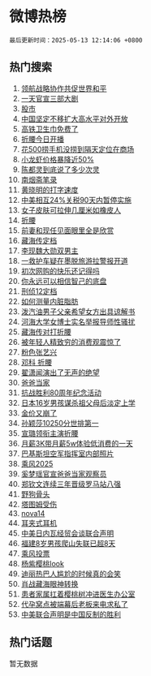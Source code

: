 # 微博热榜

`最后更新时间：2025-05-13 12:14:06 +0800`

## 热门搜索

1. [领航战略协作共促世界和平](https://m.weibo.cn/search?containerid=100103type%3D1%26t%3D10%26q%3D%23%E9%A2%86%E8%88%AA%E6%88%98%E7%95%A5%E5%8D%8F%E4%BD%9C%E5%85%B1%E4%BF%83%E4%B8%96%E7%95%8C%E5%92%8C%E5%B9%B3%23&stream_entry_id=51&isnewpage=1&extparam=seat%3D1%26q%3D%2523%25E9%25A2%2586%25E8%2588%25AA%25E6%2588%2598%25E7%2595%25A5%25E5%258D%258F%25E4%25BD%259C%25E5%2585%25B1%25E4%25BF%2583%25E4%25B8%2596%25E7%2595%258C%25E5%2592%258C%25E5%25B9%25B3%2523%26cate%3D10103%26c_type%3D51%26dgr%3D0%26filter_type%3Drealtimehot%26stream_entry_id%3D51%26pos%3D0%26display_time%3D1747109645%26pre_seqid%3D17471096450250328289933)
1. [一天官宣三部大剧](https://m.weibo.cn/search?containerid=100103type%3D1%26t%3D10%26q%3D%23%E4%B8%80%E5%A4%A9%E5%AE%98%E5%AE%A3%E4%B8%89%E9%83%A8%E5%A4%A7%E5%89%A7%23&stream_entry_id=31&isnewpage=1&extparam=seat%3D1%26realpos%3D1%26flag%3D1%26dgr%3D0%26filter_type%3Drealtimehot%26c_type%3D31%26q%3D%2523%25E4%25B8%2580%25E5%25A4%25A9%25E5%25AE%2598%25E5%25AE%25A3%25E4%25B8%2589%25E9%2583%25A8%25E5%25A4%25A7%25E5%2589%25A7%2523%26cate%3D5001%26lcate%3D5001%26band_rank%3D1%26stream_entry_id%3D31%26pos%3D0%26display_time%3D1747109645%26pre_seqid%3D17471096450250328289933)
1. [股市](https://m.weibo.cn/search?containerid=100103type%3D1%26t%3D10%26q%3D%E8%82%A1%E5%B8%82&stream_entry_id=31&isnewpage=1&extparam=seat%3D1%26realpos%3D2%26flag%3D1%26dgr%3D0%26filter_type%3Drealtimehot%26c_type%3D31%26q%3D%25E8%2582%25A1%25E5%25B8%2582%26cate%3D5001%26lcate%3D5001%26band_rank%3D2%26stream_entry_id%3D31%26pos%3D1%26display_time%3D1747109645%26pre_seqid%3D17471096450250328289933)
1. [中国坚定不移扩大高水平对外开放](https://m.weibo.cn/search?containerid=100103type%3D1%26t%3D10%26q%3D%23%E4%B8%AD%E5%9B%BD%E5%9D%9A%E5%AE%9A%E4%B8%8D%E7%A7%BB%E6%89%A9%E5%A4%A7%E9%AB%98%E6%B0%B4%E5%B9%B3%E5%AF%B9%E5%A4%96%E5%BC%80%E6%94%BE%23&stream_entry_id=31&isnewpage=1&extparam=seat%3D1%26realpos%3D3%26flag%3D0%26dgr%3D0%26filter_type%3Drealtimehot%26c_type%3D31%26q%3D%2523%25E4%25B8%25AD%25E5%259B%25BD%25E5%259D%259A%25E5%25AE%259A%25E4%25B8%258D%25E7%25A7%25BB%25E6%2589%25A9%25E5%25A4%25A7%25E9%25AB%2598%25E6%25B0%25B4%25E5%25B9%25B3%25E5%25AF%25B9%25E5%25A4%2596%25E5%25BC%2580%25E6%2594%25BE%2523%26cate%3D5001%26lcate%3D5001%26band_rank%3D3%26stream_entry_id%3D31%26pos%3D2%26display_time%3D1747109645%26pre_seqid%3D17471096450250328289933)
1. [高铁卫生巾免费了](https://m.weibo.cn/search?containerid=100103type%3D1%26t%3D10%26q%3D%23%E9%AB%98%E9%93%81%E5%8D%AB%E7%94%9F%E5%B7%BE%E5%85%8D%E8%B4%B9%E4%BA%86%23&stream_entry_id=31&isnewpage=1&extparam=seat%3D1%26is_ad_pos%3D1%26dgr%3D0%26filter_type%3Drealtimehot%26pos%3D3%26q%3D%2523%25E9%25AB%2598%25E9%2593%2581%25E5%258D%25AB%25E7%2594%259F%25E5%25B7%25BE%25E5%2585%258D%25E8%25B4%25B9%25E4%25BA%2586%2523%26topic_ad%3D1%26cate%3D5001%26adid%3D285602%26stream_entry_id%3D31%26c_type%3D31%26lcate%3D5001%26band_rank%3D4%26display_time%3D1747109645%26pre_seqid%3D17471096450250328289933)
1. [折腰今日开播](https://m.weibo.cn/search?containerid=100103type%3D1%26t%3D10%26q%3D%23%E6%8A%98%E8%85%B0%E4%BB%8A%E6%97%A5%E5%BC%80%E6%92%AD%23&stream_entry_id=31&isnewpage=1&extparam=seat%3D1%26realpos%3D4%26flag%3D16%26dgr%3D0%26filter_type%3Drealtimehot%26c_type%3D31%26q%3D%2523%25E6%258A%2598%25E8%2585%25B0%25E4%25BB%258A%25E6%2597%25A5%25E5%25BC%2580%25E6%2592%25AD%2523%26cate%3D5001%26lcate%3D5001%26band_rank%3D4%26stream_entry_id%3D31%26pos%3D4%26display_time%3D1747109645%26pre_seqid%3D17471096450250328289933)
1. [花500捞手机没捞到隔天定位在商场](https://m.weibo.cn/search?containerid=100103type%3D1%26t%3D10%26q%3D%23%E8%8A%B1500%E6%8D%9E%E6%89%8B%E6%9C%BA%E6%B2%A1%E6%8D%9E%E5%88%B0%E9%9A%94%E5%A4%A9%E5%AE%9A%E4%BD%8D%E5%9C%A8%E5%95%86%E5%9C%BA%23&stream_entry_id=31&isnewpage=1&extparam=seat%3D1%26realpos%3D5%26flag%3D0%26dgr%3D0%26filter_type%3Drealtimehot%26c_type%3D31%26q%3D%2523%25E8%258A%25B1500%25E6%258D%259E%25E6%2589%258B%25E6%259C%25BA%25E6%25B2%25A1%25E6%258D%259E%25E5%2588%25B0%25E9%259A%2594%25E5%25A4%25A9%25E5%25AE%259A%25E4%25BD%258D%25E5%259C%25A8%25E5%2595%2586%25E5%259C%25BA%2523%26cate%3D5001%26lcate%3D5001%26band_rank%3D5%26stream_entry_id%3D31%26pos%3D5%26display_time%3D1747109645%26pre_seqid%3D17471096450250328289933)
1. [小龙虾价格暴降近50%](https://m.weibo.cn/search?containerid=100103type%3D1%26t%3D10%26q%3D%23%E5%B0%8F%E9%BE%99%E8%99%BE%E4%BB%B7%E6%A0%BC%E6%9A%B4%E9%99%8D%E8%BF%9150%25%23&stream_entry_id=31&isnewpage=1&extparam=seat%3D1%26realpos%3D6%26flag%3D1%26dgr%3D0%26filter_type%3Drealtimehot%26c_type%3D31%26q%3D%2523%25E5%25B0%258F%25E9%25BE%2599%25E8%2599%25BE%25E4%25BB%25B7%25E6%25A0%25BC%25E6%259A%25B4%25E9%2599%258D%25E8%25BF%259150%2525%2523%26cate%3D5001%26lcate%3D5001%26band_rank%3D6%26stream_entry_id%3D31%26pos%3D6%26display_time%3D1747109645%26pre_seqid%3D17471096450250328289933)
1. [陈都灵到底说了多少次灵](https://m.weibo.cn/search?containerid=100103type%3D1%26t%3D10%26q%3D%23%E9%99%88%E9%83%BD%E7%81%B5%E5%88%B0%E5%BA%95%E8%AF%B4%E4%BA%86%E5%A4%9A%E5%B0%91%E6%AC%A1%E7%81%B5%23&stream_entry_id=31&isnewpage=1&extparam=seat%3D1%26is_ad_pos%3D1%26dgr%3D0%26filter_type%3Drealtimehot%26pos%3D7%26q%3D%2523%25E9%2599%2588%25E9%2583%25BD%25E7%2581%25B5%25E5%2588%25B0%25E5%25BA%2595%25E8%25AF%25B4%25E4%25BA%2586%25E5%25A4%259A%25E5%25B0%2591%25E6%25AC%25A1%25E7%2581%25B5%2523%26topic_ad%3D1%26cate%3D5001%26adid%3D285646%26stream_entry_id%3D31%26c_type%3D31%26lcate%3D5001%26band_rank%3D7%26display_time%3D1747109645%26pre_seqid%3D17471096450250328289933)
1. [南烟斋笔录](https://m.weibo.cn/search?containerid=100103type%3D1%26t%3D10%26q%3D%E5%8D%97%E7%83%9F%E6%96%8B%E7%AC%94%E5%BD%95&stream_entry_id=31&isnewpage=1&extparam=seat%3D1%26realpos%3D7%26flag%3D1%26dgr%3D0%26filter_type%3Drealtimehot%26c_type%3D31%26q%3D%25E5%258D%2597%25E7%2583%259F%25E6%2596%258B%25E7%25AC%2594%25E5%25BD%2595%26cate%3D5001%26lcate%3D5001%26band_rank%3D7%26stream_entry_id%3D31%26pos%3D8%26display_time%3D1747109645%26pre_seqid%3D17471096450250328289933)
1. [黄晓明的打字速度](https://m.weibo.cn/search?containerid=100103type%3D1%26t%3D10%26q%3D%E9%BB%84%E6%99%93%E6%98%8E%E7%9A%84%E6%89%93%E5%AD%97%E9%80%9F%E5%BA%A6&stream_entry_id=31&isnewpage=1&extparam=seat%3D1%26realpos%3D8%26flag%3D2%26dgr%3D0%26filter_type%3Drealtimehot%26c_type%3D31%26q%3D%25E9%25BB%2584%25E6%2599%2593%25E6%2598%258E%25E7%259A%2584%25E6%2589%2593%25E5%25AD%2597%25E9%2580%259F%25E5%25BA%25A6%26cate%3D5001%26lcate%3D5001%26band_rank%3D8%26stream_entry_id%3D31%26pos%3D9%26display_time%3D1747109645%26pre_seqid%3D17471096450250328289933)
1. [中美相互24%关税90天内暂停实施](https://m.weibo.cn/search?containerid=100103type%3D1%26t%3D10%26q%3D%23%E4%B8%AD%E7%BE%8E%E7%9B%B8%E4%BA%9224%25%E5%85%B3%E7%A8%8E90%E5%A4%A9%E5%86%85%E6%9A%82%E5%81%9C%E5%AE%9E%E6%96%BD%23&stream_entry_id=31&isnewpage=1&extparam=seat%3D1%26realpos%3D9%26flag%3D16%26dgr%3D0%26filter_type%3Drealtimehot%26c_type%3D31%26q%3D%2523%25E4%25B8%25AD%25E7%25BE%258E%25E7%259B%25B8%25E4%25BA%259224%2525%25E5%2585%25B3%25E7%25A8%258E90%25E5%25A4%25A9%25E5%2586%2585%25E6%259A%2582%25E5%2581%259C%25E5%25AE%259E%25E6%2596%25BD%2523%26cate%3D5001%26lcate%3D5001%26band_rank%3D9%26stream_entry_id%3D31%26pos%3D10%26display_time%3D1747109645%26pre_seqid%3D17471096450250328289933)
1. [女子皮肤可拉伸几厘米如橡皮人](https://m.weibo.cn/search?containerid=100103type%3D1%26t%3D10%26q%3D%23%E5%A5%B3%E5%AD%90%E7%9A%AE%E8%82%A4%E5%8F%AF%E6%8B%89%E4%BC%B8%E5%87%A0%E5%8E%98%E7%B1%B3%E5%A6%82%E6%A9%A1%E7%9A%AE%E4%BA%BA%23&stream_entry_id=31&isnewpage=1&extparam=seat%3D1%26realpos%3D10%26flag%3D1%26dgr%3D0%26filter_type%3Drealtimehot%26c_type%3D31%26q%3D%2523%25E5%25A5%25B3%25E5%25AD%2590%25E7%259A%25AE%25E8%2582%25A4%25E5%258F%25AF%25E6%258B%2589%25E4%25BC%25B8%25E5%2587%25A0%25E5%258E%2598%25E7%25B1%25B3%25E5%25A6%2582%25E6%25A9%25A1%25E7%259A%25AE%25E4%25BA%25BA%2523%26cate%3D5001%26lcate%3D5001%26band_rank%3D10%26stream_entry_id%3D31%26pos%3D11%26display_time%3D1747109645%26pre_seqid%3D17471096450250328289933)
1. [折腰](https://m.weibo.cn/search?containerid=100103type%3D1%26t%3D10%26q%3D%E6%8A%98%E8%85%B0&stream_entry_id=31&isnewpage=1&extparam=seat%3D1%26realpos%3D11%26flag%3D0%26dgr%3D0%26filter_type%3Drealtimehot%26c_type%3D31%26q%3D%25E6%258A%2598%25E8%2585%25B0%26cate%3D5001%26lcate%3D5001%26band_rank%3D11%26stream_entry_id%3D31%26pos%3D12%26display_time%3D1747109645%26pre_seqid%3D17471096450250328289933)
1. [前妻和现任见面眼里全是欣赏](https://m.weibo.cn/search?containerid=100103type%3D1%26t%3D10%26q%3D%E5%89%8D%E5%A6%BB%E5%92%8C%E7%8E%B0%E4%BB%BB%E8%A7%81%E9%9D%A2%E7%9C%BC%E9%87%8C%E5%85%A8%E6%98%AF%E6%AC%A3%E8%B5%8F&stream_entry_id=31&isnewpage=1&extparam=seat%3D1%26realpos%3D12%26flag%3D1%26dgr%3D0%26filter_type%3Drealtimehot%26c_type%3D31%26q%3D%25E5%2589%258D%25E5%25A6%25BB%25E5%2592%258C%25E7%258E%25B0%25E4%25BB%25BB%25E8%25A7%2581%25E9%259D%25A2%25E7%259C%25BC%25E9%2587%258C%25E5%2585%25A8%25E6%2598%25AF%25E6%25AC%25A3%25E8%25B5%258F%26cate%3D5001%26lcate%3D5001%26band_rank%3D12%26stream_entry_id%3D31%26pos%3D13%26display_time%3D1747109645%26pre_seqid%3D17471096450250328289933)
1. [藏海传定档](https://m.weibo.cn/search?containerid=100103type%3D1%26t%3D10%26q%3D%E8%97%8F%E6%B5%B7%E4%BC%A0%E5%AE%9A%E6%A1%A3&stream_entry_id=31&isnewpage=1&extparam=seat%3D1%26realpos%3D13%26flag%3D2%26dgr%3D0%26filter_type%3Drealtimehot%26c_type%3D31%26q%3D%25E8%2597%258F%25E6%25B5%25B7%25E4%25BC%25A0%25E5%25AE%259A%25E6%25A1%25A3%26cate%3D5001%26lcate%3D5001%26band_rank%3D13%26stream_entry_id%3D31%26pos%3D14%26display_time%3D1747109645%26pre_seqid%3D17471096450250328289933)
1. [李现魏大勋双男主](https://m.weibo.cn/search?containerid=100103type%3D1%26t%3D10%26q%3D%23%E6%9D%8E%E7%8E%B0%E9%AD%8F%E5%A4%A7%E5%8B%8B%E5%8F%8C%E7%94%B7%E4%B8%BB%23&stream_entry_id=31&isnewpage=1&extparam=seat%3D1%26realpos%3D14%26flag%3D1%26dgr%3D0%26filter_type%3Drealtimehot%26c_type%3D31%26q%3D%2523%25E6%259D%258E%25E7%258E%25B0%25E9%25AD%258F%25E5%25A4%25A7%25E5%258B%258B%25E5%258F%258C%25E7%2594%25B7%25E4%25B8%25BB%2523%26cate%3D5001%26lcate%3D5001%26band_rank%3D14%26stream_entry_id%3D31%26pos%3D15%26display_time%3D1747109645%26pre_seqid%3D17471096450250328289933)
1. [一救护车疑在墨脱旅游拉警报开道](https://m.weibo.cn/search?containerid=100103type%3D1%26t%3D10%26q%3D%23%E4%B8%80%E6%95%91%E6%8A%A4%E8%BD%A6%E7%96%91%E5%9C%A8%E5%A2%A8%E8%84%B1%E6%97%85%E6%B8%B8%E6%8B%89%E8%AD%A6%E6%8A%A5%E5%BC%80%E9%81%93%23&stream_entry_id=31&isnewpage=1&extparam=seat%3D1%26realpos%3D15%26flag%3D1%26dgr%3D0%26filter_type%3Drealtimehot%26c_type%3D31%26q%3D%2523%25E4%25B8%2580%25E6%2595%2591%25E6%258A%25A4%25E8%25BD%25A6%25E7%2596%2591%25E5%259C%25A8%25E5%25A2%25A8%25E8%2584%25B1%25E6%2597%2585%25E6%25B8%25B8%25E6%258B%2589%25E8%25AD%25A6%25E6%258A%25A5%25E5%25BC%2580%25E9%2581%2593%2523%26cate%3D5001%26lcate%3D5001%26band_rank%3D15%26stream_entry_id%3D31%26pos%3D16%26display_time%3D1747109645%26pre_seqid%3D17471096450250328289933)
1. [初次网购的快乐还记得吗](https://m.weibo.cn/search?containerid=100103type%3D1%26t%3D10%26q%3D%23%E5%88%9D%E6%AC%A1%E7%BD%91%E8%B4%AD%E7%9A%84%E5%BF%AB%E4%B9%90%E8%BF%98%E8%AE%B0%E5%BE%97%E5%90%97%23&stream_entry_id=31&isnewpage=1&extparam=seat%3D1%26realpos%3D16%26flag%3D1%26dgr%3D0%26filter_type%3Drealtimehot%26c_type%3D31%26q%3D%2523%25E5%2588%259D%25E6%25AC%25A1%25E7%25BD%2591%25E8%25B4%25AD%25E7%259A%2584%25E5%25BF%25AB%25E4%25B9%2590%25E8%25BF%2598%25E8%25AE%25B0%25E5%25BE%2597%25E5%2590%2597%2523%26cate%3D5001%26lcate%3D5001%26band_rank%3D16%26stream_entry_id%3D31%26pos%3D17%26display_time%3D1747109645%26pre_seqid%3D17471096450250328289933)
1. [你永远可以相信智己的底盘](https://m.weibo.cn/search?containerid=100103type%3D1%26t%3D10%26q%3D%23%E4%BD%A0%E6%B0%B8%E8%BF%9C%E5%8F%AF%E4%BB%A5%E7%9B%B8%E4%BF%A1%E6%99%BA%E5%B7%B1%E7%9A%84%E5%BA%95%E7%9B%98%23&stream_entry_id=31&isnewpage=1&extparam=seat%3D1%26realpos%3D17%26flag%3D1%26dgr%3D0%26filter_type%3Drealtimehot%26c_type%3D31%26q%3D%2523%25E4%25BD%25A0%25E6%25B0%25B8%25E8%25BF%259C%25E5%258F%25AF%25E4%25BB%25A5%25E7%259B%25B8%25E4%25BF%25A1%25E6%2599%25BA%25E5%25B7%25B1%25E7%259A%2584%25E5%25BA%2595%25E7%259B%2598%2523%26cate%3D5001%26lcate%3D5001%26band_rank%3D17%26stream_entry_id%3D31%26pos%3D18%26display_time%3D1747109645%26pre_seqid%3D17471096450250328289933)
1. [刑侦12定档](https://m.weibo.cn/search?containerid=100103type%3D1%26t%3D10%26q%3D%23%E5%88%91%E4%BE%A612%E5%AE%9A%E6%A1%A3%23&stream_entry_id=31&isnewpage=1&extparam=seat%3D1%26realpos%3D18%26flag%3D1%26dgr%3D0%26filter_type%3Drealtimehot%26c_type%3D31%26q%3D%2523%25E5%2588%2591%25E4%25BE%25A612%25E5%25AE%259A%25E6%25A1%25A3%2523%26cate%3D5001%26lcate%3D5001%26band_rank%3D18%26stream_entry_id%3D31%26pos%3D19%26display_time%3D1747109645%26pre_seqid%3D17471096450250328289933)
1. [如何测量内脏脂肪](https://m.weibo.cn/search?containerid=100103type%3D1%26t%3D10%26q%3D%E5%A6%82%E4%BD%95%E6%B5%8B%E9%87%8F%E5%86%85%E8%84%8F%E8%84%82%E8%82%AA&stream_entry_id=31&isnewpage=1&extparam=seat%3D1%26is_ai_ask%3D1%26flag%3D1%26dgr%3D0%26filter_type%3Drealtimehot%26pos%3D20%26q%3D%25E5%25A6%2582%25E4%25BD%2595%25E6%25B5%258B%25E9%2587%258F%25E5%2586%2585%25E8%2584%258F%25E8%2584%2582%25E8%2582%25AA%26cate%3D5001%26realpos%3D19%26stream_entry_id%3D31%26c_type%3D31%26lcate%3D5001%26band_rank%3D19%26display_time%3D1747109645%26pre_seqid%3D17471096450250328289933)
1. [泼汽油男子父亲希望女方出具谅解书](https://m.weibo.cn/search?containerid=100103type%3D1%26t%3D10%26q%3D%23%E6%B3%BC%E6%B1%BD%E6%B2%B9%E7%94%B7%E5%AD%90%E7%88%B6%E4%BA%B2%E5%B8%8C%E6%9C%9B%E5%A5%B3%E6%96%B9%E5%87%BA%E5%85%B7%E8%B0%85%E8%A7%A3%E4%B9%A6%23&stream_entry_id=31&isnewpage=1&extparam=seat%3D1%26realpos%3D20%26flag%3D1%26dgr%3D0%26filter_type%3Drealtimehot%26c_type%3D31%26q%3D%2523%25E6%25B3%25BC%25E6%25B1%25BD%25E6%25B2%25B9%25E7%2594%25B7%25E5%25AD%2590%25E7%2588%25B6%25E4%25BA%25B2%25E5%25B8%258C%25E6%259C%259B%25E5%25A5%25B3%25E6%2596%25B9%25E5%2587%25BA%25E5%2585%25B7%25E8%25B0%2585%25E8%25A7%25A3%25E4%25B9%25A6%2523%26cate%3D5001%26lcate%3D5001%26band_rank%3D20%26stream_entry_id%3D31%26pos%3D21%26display_time%3D1747109645%26pre_seqid%3D17471096450250328289933)
1. [河海大学女博士实名举报导师性骚扰](https://m.weibo.cn/search?containerid=100103type%3D1%26t%3D10%26q%3D%23%E6%B2%B3%E6%B5%B7%E5%A4%A7%E5%AD%A6%E5%A5%B3%E5%8D%9A%E5%A3%AB%E5%AE%9E%E5%90%8D%E4%B8%BE%E6%8A%A5%E5%AF%BC%E5%B8%88%E6%80%A7%E9%AA%9A%E6%89%B0%23&stream_entry_id=31&isnewpage=1&extparam=seat%3D1%26realpos%3D21%26flag%3D0%26dgr%3D0%26filter_type%3Drealtimehot%26c_type%3D31%26q%3D%2523%25E6%25B2%25B3%25E6%25B5%25B7%25E5%25A4%25A7%25E5%25AD%25A6%25E5%25A5%25B3%25E5%258D%259A%25E5%25A3%25AB%25E5%25AE%259E%25E5%2590%258D%25E4%25B8%25BE%25E6%258A%25A5%25E5%25AF%25BC%25E5%25B8%2588%25E6%2580%25A7%25E9%25AA%259A%25E6%2589%25B0%2523%26cate%3D5001%26lcate%3D5001%26band_rank%3D21%26stream_entry_id%3D31%26pos%3D22%26display_time%3D1747109645%26pre_seqid%3D17471096450250328289933)
1. [藏海传对打折腰](https://m.weibo.cn/search?containerid=100103type%3D1%26t%3D10%26q%3D%23%E8%97%8F%E6%B5%B7%E4%BC%A0%E5%AF%B9%E6%89%93%E6%8A%98%E8%85%B0%23&stream_entry_id=31&isnewpage=1&extparam=seat%3D1%26realpos%3D22%26flag%3D0%26dgr%3D0%26filter_type%3Drealtimehot%26c_type%3D31%26q%3D%2523%25E8%2597%258F%25E6%25B5%25B7%25E4%25BC%25A0%25E5%25AF%25B9%25E6%2589%2593%25E6%258A%2598%25E8%2585%25B0%2523%26cate%3D5001%26lcate%3D5001%26band_rank%3D22%26stream_entry_id%3D31%26pos%3D23%26display_time%3D1747109645%26pre_seqid%3D17471096450250328289933)
1. [被年轻人精致穷的消费观震惊了](https://m.weibo.cn/search?containerid=100103type%3D1%26t%3D10%26q%3D%23%E8%A2%AB%E5%B9%B4%E8%BD%BB%E4%BA%BA%E7%B2%BE%E8%87%B4%E7%A9%B7%E7%9A%84%E6%B6%88%E8%B4%B9%E8%A7%82%E9%9C%87%E6%83%8A%E4%BA%86%23&stream_entry_id=31&isnewpage=1&extparam=seat%3D1%26realpos%3D23%26flag%3D1%26dgr%3D0%26filter_type%3Drealtimehot%26c_type%3D31%26q%3D%2523%25E8%25A2%25AB%25E5%25B9%25B4%25E8%25BD%25BB%25E4%25BA%25BA%25E7%25B2%25BE%25E8%2587%25B4%25E7%25A9%25B7%25E7%259A%2584%25E6%25B6%2588%25E8%25B4%25B9%25E8%25A7%2582%25E9%259C%2587%25E6%2583%258A%25E4%25BA%2586%2523%26cate%3D5001%26lcate%3D5001%26band_rank%3D23%26stream_entry_id%3D31%26pos%3D24%26display_time%3D1747109645%26pre_seqid%3D17471096450250328289933)
1. [粉色张艺兴](https://m.weibo.cn/search?containerid=100103type%3D1%26t%3D10%26q%3D%23%E7%B2%89%E8%89%B2%E5%BC%A0%E8%89%BA%E5%85%B4%23&stream_entry_id=31&isnewpage=1&extparam=seat%3D1%26realpos%3D24%26flag%3D1%26dgr%3D0%26filter_type%3Drealtimehot%26c_type%3D31%26q%3D%2523%25E7%25B2%2589%25E8%2589%25B2%25E5%25BC%25A0%25E8%2589%25BA%25E5%2585%25B4%2523%26cate%3D5001%26lcate%3D5001%26band_rank%3D24%26stream_entry_id%3D31%26pos%3D25%26display_time%3D1747109645%26pre_seqid%3D17471096450250328289933)
1. [邓科 折腰](https://m.weibo.cn/search?containerid=100103type%3D1%26t%3D10%26q%3D%E9%82%93%E7%A7%91+%E6%8A%98%E8%85%B0&stream_entry_id=31&isnewpage=1&extparam=seat%3D1%26realpos%3D25%26flag%3D1%26dgr%3D0%26filter_type%3Drealtimehot%26c_type%3D31%26q%3D%25E9%2582%2593%25E7%25A7%2591%2520%25E6%258A%2598%25E8%2585%25B0%26cate%3D5001%26lcate%3D5001%26band_rank%3D25%26stream_entry_id%3D31%26pos%3D26%26display_time%3D1747109645%26pre_seqid%3D17471096450250328289933)
1. [翟潇闻演出了无声的绝望](https://m.weibo.cn/search?containerid=100103type%3D1%26t%3D10%26q%3D%E7%BF%9F%E6%BD%87%E9%97%BB%E6%BC%94%E5%87%BA%E4%BA%86%E6%97%A0%E5%A3%B0%E7%9A%84%E7%BB%9D%E6%9C%9B&stream_entry_id=31&isnewpage=1&extparam=seat%3D1%26realpos%3D26%26flag%3D1%26dgr%3D0%26filter_type%3Drealtimehot%26c_type%3D31%26q%3D%25E7%25BF%259F%25E6%25BD%2587%25E9%2597%25BB%25E6%25BC%2594%25E5%2587%25BA%25E4%25BA%2586%25E6%2597%25A0%25E5%25A3%25B0%25E7%259A%2584%25E7%25BB%259D%25E6%259C%259B%26cate%3D5001%26lcate%3D5001%26band_rank%3D26%26stream_entry_id%3D31%26pos%3D27%26display_time%3D1747109645%26pre_seqid%3D17471096450250328289933)
1. [爸爸当家](https://m.weibo.cn/search?containerid=100103type%3D1%26t%3D10%26q%3D%E7%88%B8%E7%88%B8%E5%BD%93%E5%AE%B6&stream_entry_id=31&isnewpage=1&extparam=seat%3D1%26realpos%3D27%26flag%3D1%26dgr%3D0%26filter_type%3Drealtimehot%26c_type%3D31%26q%3D%25E7%2588%25B8%25E7%2588%25B8%25E5%25BD%2593%25E5%25AE%25B6%26cate%3D5001%26lcate%3D5001%26band_rank%3D27%26stream_entry_id%3D31%26pos%3D28%26display_time%3D1747109645%26pre_seqid%3D17471096450250328289933)
1. [抗战胜利80周年纪念活动](https://m.weibo.cn/search?containerid=100103type%3D1%26t%3D10%26q%3D%23%E6%8A%97%E6%88%98%E8%83%9C%E5%88%A980%E5%91%A8%E5%B9%B4%E7%BA%AA%E5%BF%B5%E6%B4%BB%E5%8A%A8%23&stream_entry_id=31&isnewpage=1&extparam=seat%3D1%26realpos%3D28%26flag%3D0%26dgr%3D0%26filter_type%3Drealtimehot%26c_type%3D31%26q%3D%2523%25E6%258A%2597%25E6%2588%2598%25E8%2583%259C%25E5%2588%25A980%25E5%2591%25A8%25E5%25B9%25B4%25E7%25BA%25AA%25E5%25BF%25B5%25E6%25B4%25BB%25E5%258A%25A8%2523%26cate%3D5001%26lcate%3D5001%26band_rank%3D28%26stream_entry_id%3D31%26pos%3D29%26display_time%3D1747109645%26pre_seqid%3D17471096450250328289933)
1. [日本16岁男孩谋杀祖父母后淡定上学](https://m.weibo.cn/search?containerid=100103type%3D1%26t%3D10%26q%3D%23%E6%97%A5%E6%9C%AC16%E5%B2%81%E7%94%B7%E5%AD%A9%E8%B0%8B%E6%9D%80%E7%A5%96%E7%88%B6%E6%AF%8D%E5%90%8E%E6%B7%A1%E5%AE%9A%E4%B8%8A%E5%AD%A6%23&stream_entry_id=31&isnewpage=1&extparam=seat%3D1%26realpos%3D29%26flag%3D0%26dgr%3D0%26filter_type%3Drealtimehot%26c_type%3D31%26q%3D%2523%25E6%2597%25A5%25E6%259C%25AC16%25E5%25B2%2581%25E7%2594%25B7%25E5%25AD%25A9%25E8%25B0%258B%25E6%259D%2580%25E7%25A5%2596%25E7%2588%25B6%25E6%25AF%258D%25E5%2590%258E%25E6%25B7%25A1%25E5%25AE%259A%25E4%25B8%258A%25E5%25AD%25A6%2523%26cate%3D5001%26lcate%3D5001%26band_rank%3D29%26stream_entry_id%3D31%26pos%3D30%26display_time%3D1747109645%26pre_seqid%3D17471096450250328289933)
1. [金价又崩了](https://m.weibo.cn/search?containerid=100103type%3D1%26t%3D10%26q%3D%23%E9%87%91%E4%BB%B7%E5%8F%88%E5%B4%A9%E4%BA%86%23&stream_entry_id=31&isnewpage=1&extparam=seat%3D1%26realpos%3D30%26flag%3D0%26dgr%3D0%26filter_type%3Drealtimehot%26c_type%3D31%26q%3D%2523%25E9%2587%2591%25E4%25BB%25B7%25E5%258F%2588%25E5%25B4%25A9%25E4%25BA%2586%2523%26cate%3D5001%26lcate%3D5001%26band_rank%3D30%26stream_entry_id%3D31%26pos%3D31%26display_time%3D1747109645%26pre_seqid%3D17471096450250328289933)
1. [孙颖莎10250分世排第一](https://m.weibo.cn/search?containerid=100103type%3D1%26t%3D10%26q%3D%23%E5%AD%99%E9%A2%96%E8%8E%8E10250%E5%88%86%E4%B8%96%E6%8E%92%E7%AC%AC%E4%B8%80%23&stream_entry_id=31&isnewpage=1&extparam=seat%3D1%26realpos%3D31%26flag%3D1%26dgr%3D0%26filter_type%3Drealtimehot%26c_type%3D31%26q%3D%2523%25E5%25AD%2599%25E9%25A2%2596%25E8%258E%258E10250%25E5%2588%2586%25E4%25B8%2596%25E6%258E%2592%25E7%25AC%25AC%25E4%25B8%2580%2523%26cate%3D5001%26lcate%3D5001%26band_rank%3D31%26stream_entry_id%3D31%26pos%3D32%26display_time%3D1747109645%26pre_seqid%3D17471096450250328289933)
1. [宣璐领衔主演折腰](https://m.weibo.cn/search?containerid=100103type%3D1%26t%3D10%26q%3D%23%E5%AE%A3%E7%92%90%E9%A2%86%E8%A1%94%E4%B8%BB%E6%BC%94%E6%8A%98%E8%85%B0%23&stream_entry_id=31&isnewpage=1&extparam=seat%3D1%26realpos%3D32%26flag%3D0%26dgr%3D0%26filter_type%3Drealtimehot%26c_type%3D31%26q%3D%2523%25E5%25AE%25A3%25E7%2592%2590%25E9%25A2%2586%25E8%25A1%2594%25E4%25B8%25BB%25E6%25BC%2594%25E6%258A%2598%25E8%2585%25B0%2523%26cate%3D5001%26lcate%3D5001%26band_rank%3D32%26stream_entry_id%3D31%26pos%3D33%26display_time%3D1747109645%26pre_seqid%3D17471096450250328289933)
1. [月薪3K带月薪5w体验低消费的一天](https://m.weibo.cn/search?containerid=100103type%3D1%26t%3D10%26q%3D%E6%9C%88%E8%96%AA3K%E5%B8%A6%E6%9C%88%E8%96%AA5w%E4%BD%93%E9%AA%8C%E4%BD%8E%E6%B6%88%E8%B4%B9%E7%9A%84%E4%B8%80%E5%A4%A9&stream_entry_id=31&isnewpage=1&extparam=seat%3D1%26realpos%3D33%26flag%3D0%26dgr%3D0%26filter_type%3Drealtimehot%26c_type%3D31%26q%3D%25E6%259C%2588%25E8%2596%25AA3K%25E5%25B8%25A6%25E6%259C%2588%25E8%2596%25AA5w%25E4%25BD%2593%25E9%25AA%258C%25E4%25BD%258E%25E6%25B6%2588%25E8%25B4%25B9%25E7%259A%2584%25E4%25B8%2580%25E5%25A4%25A9%26cate%3D5001%26lcate%3D5001%26band_rank%3D33%26stream_entry_id%3D31%26pos%3D34%26display_time%3D1747109645%26pre_seqid%3D17471096450250328289933)
1. [巴基斯坦空军指挥室内部照片](https://m.weibo.cn/search?containerid=100103type%3D1%26t%3D10%26q%3D%E5%B7%B4%E5%9F%BA%E6%96%AF%E5%9D%A6%E7%A9%BA%E5%86%9B%E6%8C%87%E6%8C%A5%E5%AE%A4%E5%86%85%E9%83%A8%E7%85%A7%E7%89%87&stream_entry_id=31&isnewpage=1&extparam=seat%3D1%26realpos%3D34%26flag%3D1%26dgr%3D0%26filter_type%3Drealtimehot%26c_type%3D31%26q%3D%25E5%25B7%25B4%25E5%259F%25BA%25E6%2596%25AF%25E5%259D%25A6%25E7%25A9%25BA%25E5%2586%259B%25E6%258C%2587%25E6%258C%25A5%25E5%25AE%25A4%25E5%2586%2585%25E9%2583%25A8%25E7%2585%25A7%25E7%2589%2587%26cate%3D5001%26lcate%3D5001%26band_rank%3D34%26stream_entry_id%3D31%26pos%3D35%26display_time%3D1747109645%26pre_seqid%3D17471096450250328289933)
1. [乘风2025](https://m.weibo.cn/search?containerid=100103type%3D1%26t%3D10%26q%3D%E4%B9%98%E9%A3%8E2025&stream_entry_id=31&isnewpage=1&extparam=seat%3D1%26realpos%3D35%26flag%3D0%26dgr%3D0%26filter_type%3Drealtimehot%26c_type%3D31%26q%3D%25E4%25B9%2598%25E9%25A3%258E2025%26cate%3D5001%26lcate%3D5001%26band_rank%3D35%26stream_entry_id%3D31%26pos%3D36%26display_time%3D1747109645%26pre_seqid%3D17471096450250328289933)
1. [奚梦瑶官宣爸爸当家观察员](https://m.weibo.cn/search?containerid=100103type%3D1%26t%3D10%26q%3D%23%E5%A5%9A%E6%A2%A6%E7%91%B6%E5%AE%98%E5%AE%A3%E7%88%B8%E7%88%B8%E5%BD%93%E5%AE%B6%E8%A7%82%E5%AF%9F%E5%91%98%23&stream_entry_id=31&isnewpage=1&extparam=seat%3D1%26realpos%3D36%26flag%3D1%26dgr%3D0%26filter_type%3Drealtimehot%26c_type%3D31%26q%3D%2523%25E5%25A5%259A%25E6%25A2%25A6%25E7%2591%25B6%25E5%25AE%2598%25E5%25AE%25A3%25E7%2588%25B8%25E7%2588%25B8%25E5%25BD%2593%25E5%25AE%25B6%25E8%25A7%2582%25E5%25AF%259F%25E5%2591%2598%2523%26cate%3D5001%26lcate%3D5001%26band_rank%3D36%26stream_entry_id%3D31%26pos%3D37%26display_time%3D1747109645%26pre_seqid%3D17471096450250328289933)
1. [郑钦文连续三年晋级罗马站八强](https://m.weibo.cn/search?containerid=100103type%3D1%26t%3D10%26q%3D%23%E9%83%91%E9%92%A6%E6%96%87%E8%BF%9E%E7%BB%AD%E4%B8%89%E5%B9%B4%E6%99%8B%E7%BA%A7%E7%BD%97%E9%A9%AC%E7%AB%99%E5%85%AB%E5%BC%BA%23&stream_entry_id=31&isnewpage=1&extparam=seat%3D1%26realpos%3D37%26flag%3D1%26dgr%3D0%26filter_type%3Drealtimehot%26c_type%3D31%26q%3D%2523%25E9%2583%2591%25E9%2592%25A6%25E6%2596%2587%25E8%25BF%259E%25E7%25BB%25AD%25E4%25B8%2589%25E5%25B9%25B4%25E6%2599%258B%25E7%25BA%25A7%25E7%25BD%2597%25E9%25A9%25AC%25E7%25AB%2599%25E5%2585%25AB%25E5%25BC%25BA%2523%26cate%3D5001%26lcate%3D5001%26band_rank%3D37%26stream_entry_id%3D31%26pos%3D38%26display_time%3D1747109645%26pre_seqid%3D17471096450250328289933)
1. [野狗骨头](https://m.weibo.cn/search?containerid=100103type%3D1%26t%3D10%26q%3D%E9%87%8E%E7%8B%97%E9%AA%A8%E5%A4%B4&stream_entry_id=31&isnewpage=1&extparam=seat%3D1%26realpos%3D38%26flag%3D0%26dgr%3D0%26filter_type%3Drealtimehot%26c_type%3D31%26q%3D%25E9%2587%258E%25E7%258B%2597%25E9%25AA%25A8%25E5%25A4%25B4%26cate%3D5001%26lcate%3D5001%26band_rank%3D38%26stream_entry_id%3D31%26pos%3D39%26display_time%3D1747109645%26pre_seqid%3D17471096450250328289933)
1. [塔图姆受伤](https://m.weibo.cn/search?containerid=100103type%3D1%26t%3D10%26q%3D%23%E5%A1%94%E5%9B%BE%E5%A7%86%E5%8F%97%E4%BC%A4%23&stream_entry_id=31&isnewpage=1&extparam=seat%3D1%26realpos%3D39%26flag%3D0%26dgr%3D0%26filter_type%3Drealtimehot%26c_type%3D31%26q%3D%2523%25E5%25A1%2594%25E5%259B%25BE%25E5%25A7%2586%25E5%258F%2597%25E4%25BC%25A4%2523%26cate%3D5001%26lcate%3D5001%26band_rank%3D39%26stream_entry_id%3D31%26pos%3D40%26display_time%3D1747109645%26pre_seqid%3D17471096450250328289933)
1. [nova14](https://m.weibo.cn/search?containerid=100103type%3D1%26t%3D10%26q%3Dnova14&stream_entry_id=31&isnewpage=1&extparam=seat%3D1%26realpos%3D40%26flag%3D1%26dgr%3D0%26filter_type%3Drealtimehot%26c_type%3D31%26q%3Dnova14%26cate%3D5001%26lcate%3D5001%26band_rank%3D40%26stream_entry_id%3D31%26pos%3D41%26display_time%3D1747109645%26pre_seqid%3D17471096450250328289933)
1. [耳夹式耳机](https://m.weibo.cn/search?containerid=100103type%3D1%26t%3D10%26q%3D%E8%80%B3%E5%A4%B9%E5%BC%8F%E8%80%B3%E6%9C%BA&stream_entry_id=31&isnewpage=1&extparam=seat%3D1%26realpos%3D41%26flag%3D1%26dgr%3D0%26filter_type%3Drealtimehot%26c_type%3D31%26q%3D%25E8%2580%25B3%25E5%25A4%25B9%25E5%25BC%258F%25E8%2580%25B3%25E6%259C%25BA%26cate%3D5001%26lcate%3D5001%26band_rank%3D41%26stream_entry_id%3D31%26pos%3D42%26display_time%3D1747109645%26pre_seqid%3D17471096450250328289933)
1. [中美日内瓦经贸会谈联合声明](https://m.weibo.cn/search?containerid=100103type%3D1%26t%3D10%26q%3D%23%E4%B8%AD%E7%BE%8E%E6%97%A5%E5%86%85%E7%93%A6%E7%BB%8F%E8%B4%B8%E4%BC%9A%E8%B0%88%E8%81%94%E5%90%88%E5%A3%B0%E6%98%8E%23&stream_entry_id=31&isnewpage=1&extparam=seat%3D1%26realpos%3D42%26flag%3D0%26dgr%3D0%26filter_type%3Drealtimehot%26c_type%3D31%26q%3D%2523%25E4%25B8%25AD%25E7%25BE%258E%25E6%2597%25A5%25E5%2586%2585%25E7%2593%25A6%25E7%25BB%258F%25E8%25B4%25B8%25E4%25BC%259A%25E8%25B0%2588%25E8%2581%2594%25E5%2590%2588%25E5%25A3%25B0%25E6%2598%258E%2523%26cate%3D5001%26lcate%3D5001%26band_rank%3D42%26stream_entry_id%3D31%26pos%3D43%26display_time%3D1747109645%26pre_seqid%3D17471096450250328289933)
1. [福建8岁男孩爬山失联已超8天](https://m.weibo.cn/search?containerid=100103type%3D1%26t%3D10%26q%3D%23%E7%A6%8F%E5%BB%BA8%E5%B2%81%E7%94%B7%E5%AD%A9%E7%88%AC%E5%B1%B1%E5%A4%B1%E8%81%94%E5%B7%B2%E8%B6%858%E5%A4%A9%23&stream_entry_id=31&isnewpage=1&extparam=seat%3D1%26realpos%3D43%26flag%3D1%26dgr%3D0%26filter_type%3Drealtimehot%26c_type%3D31%26q%3D%2523%25E7%25A6%258F%25E5%25BB%25BA8%25E5%25B2%2581%25E7%2594%25B7%25E5%25AD%25A9%25E7%2588%25AC%25E5%25B1%25B1%25E5%25A4%25B1%25E8%2581%2594%25E5%25B7%25B2%25E8%25B6%25858%25E5%25A4%25A9%2523%26cate%3D5001%26lcate%3D5001%26band_rank%3D43%26stream_entry_id%3D31%26pos%3D44%26display_time%3D1747109645%26pre_seqid%3D17471096450250328289933)
1. [乘风投票](https://m.weibo.cn/search?containerid=100103type%3D1%26t%3D10%26q%3D%E4%B9%98%E9%A3%8E%E6%8A%95%E7%A5%A8&stream_entry_id=31&isnewpage=1&extparam=seat%3D1%26realpos%3D44%26flag%3D1%26dgr%3D0%26filter_type%3Drealtimehot%26c_type%3D31%26q%3D%25E4%25B9%2598%25E9%25A3%258E%25E6%258A%2595%25E7%25A5%25A8%26cate%3D5001%26lcate%3D5001%26band_rank%3D44%26stream_entry_id%3D31%26pos%3D45%26display_time%3D1747109645%26pre_seqid%3D17471096450250328289933)
1. [杨紫樱桃look](https://m.weibo.cn/search?containerid=100103type%3D1%26t%3D10%26q%3D%23%E6%9D%A8%E7%B4%AB%E6%A8%B1%E6%A1%83look%23&stream_entry_id=31&isnewpage=1&extparam=seat%3D1%26realpos%3D45%26flag%3D1%26dgr%3D0%26filter_type%3Drealtimehot%26c_type%3D31%26q%3D%2523%25E6%259D%25A8%25E7%25B4%25AB%25E6%25A8%25B1%25E6%25A1%2583look%2523%26cate%3D5001%26lcate%3D5001%26band_rank%3D45%26stream_entry_id%3D31%26pos%3D46%26display_time%3D1747109645%26pre_seqid%3D17471096450250328289933)
1. [迪丽热巴人尴尬的时候真的会笑](https://m.weibo.cn/search?containerid=100103type%3D1%26t%3D10%26q%3D%E8%BF%AA%E4%B8%BD%E7%83%AD%E5%B7%B4%E4%BA%BA%E5%B0%B4%E5%B0%AC%E7%9A%84%E6%97%B6%E5%80%99%E7%9C%9F%E7%9A%84%E4%BC%9A%E7%AC%91&stream_entry_id=31&isnewpage=1&extparam=seat%3D1%26realpos%3D46%26flag%3D1%26dgr%3D0%26filter_type%3Drealtimehot%26c_type%3D31%26q%3D%25E8%25BF%25AA%25E4%25B8%25BD%25E7%2583%25AD%25E5%25B7%25B4%25E4%25BA%25BA%25E5%25B0%25B4%25E5%25B0%25AC%25E7%259A%2584%25E6%2597%25B6%25E5%2580%2599%25E7%259C%259F%25E7%259A%2584%25E4%25BC%259A%25E7%25AC%2591%26cate%3D5001%26lcate%3D5001%26band_rank%3D46%26stream_entry_id%3D31%26pos%3D47%26display_time%3D1747109645%26pre_seqid%3D17471096450250328289933)
1. [肖战藏海眼神转换](https://m.weibo.cn/search?containerid=100103type%3D1%26t%3D10%26q%3D%23%E8%82%96%E6%88%98%E8%97%8F%E6%B5%B7%E7%9C%BC%E7%A5%9E%E8%BD%AC%E6%8D%A2%23&stream_entry_id=31&isnewpage=1&extparam=seat%3D1%26realpos%3D47%26flag%3D1%26dgr%3D0%26filter_type%3Drealtimehot%26c_type%3D31%26q%3D%2523%25E8%2582%2596%25E6%2588%2598%25E8%2597%258F%25E6%25B5%25B7%25E7%259C%25BC%25E7%25A5%259E%25E8%25BD%25AC%25E6%258D%25A2%2523%26cate%3D5001%26lcate%3D5001%26band_rank%3D47%26stream_entry_id%3D31%26pos%3D48%26display_time%3D1747109645%26pre_seqid%3D17471096450250328289933)
1. [患者家属扛着樱桃树冲进医生办公室](https://m.weibo.cn/search?containerid=100103type%3D1%26t%3D10%26q%3D%23%E6%82%A3%E8%80%85%E5%AE%B6%E5%B1%9E%E6%89%9B%E7%9D%80%E6%A8%B1%E6%A1%83%E6%A0%91%E5%86%B2%E8%BF%9B%E5%8C%BB%E7%94%9F%E5%8A%9E%E5%85%AC%E5%AE%A4%23&stream_entry_id=31&isnewpage=1&extparam=seat%3D1%26realpos%3D48%26flag%3D1%26dgr%3D0%26filter_type%3Drealtimehot%26c_type%3D31%26q%3D%2523%25E6%2582%25A3%25E8%2580%2585%25E5%25AE%25B6%25E5%25B1%259E%25E6%2589%259B%25E7%259D%2580%25E6%25A8%25B1%25E6%25A1%2583%25E6%25A0%2591%25E5%2586%25B2%25E8%25BF%259B%25E5%258C%25BB%25E7%2594%259F%25E5%258A%259E%25E5%2585%25AC%25E5%25AE%25A4%2523%26cate%3D5001%26lcate%3D5001%26band_rank%3D48%26stream_entry_id%3D31%26pos%3D49%26display_time%3D1747109645%26pre_seqid%3D17471096450250328289933)
1. [代孕窝点被端幕后老板来电求私了](https://m.weibo.cn/search?containerid=100103type%3D1%26t%3D10%26q%3D%23%E4%BB%A3%E5%AD%95%E7%AA%9D%E7%82%B9%E8%A2%AB%E7%AB%AF%E5%B9%95%E5%90%8E%E8%80%81%E6%9D%BF%E6%9D%A5%E7%94%B5%E6%B1%82%E7%A7%81%E4%BA%86%23&stream_entry_id=31&isnewpage=1&extparam=seat%3D1%26realpos%3D49%26flag%3D1%26dgr%3D0%26filter_type%3Drealtimehot%26c_type%3D31%26q%3D%2523%25E4%25BB%25A3%25E5%25AD%2595%25E7%25AA%259D%25E7%2582%25B9%25E8%25A2%25AB%25E7%25AB%25AF%25E5%25B9%2595%25E5%2590%258E%25E8%2580%2581%25E6%259D%25BF%25E6%259D%25A5%25E7%2594%25B5%25E6%25B1%2582%25E7%25A7%2581%25E4%25BA%2586%2523%26cate%3D5001%26lcate%3D5001%26band_rank%3D49%26stream_entry_id%3D31%26pos%3D50%26display_time%3D1747109645%26pre_seqid%3D17471096450250328289933)
1. [中美联合声明是中国反制的胜利](https://m.weibo.cn/search?containerid=100103type%3D1%26t%3D10%26q%3D%23%E4%B8%AD%E7%BE%8E%E8%81%94%E5%90%88%E5%A3%B0%E6%98%8E%E6%98%AF%E4%B8%AD%E5%9B%BD%E5%8F%8D%E5%88%B6%E7%9A%84%E8%83%9C%E5%88%A9%23&stream_entry_id=31&isnewpage=1&extparam=seat%3D1%26realpos%3D50%26flag%3D1%26dgr%3D0%26filter_type%3Drealtimehot%26c_type%3D31%26q%3D%2523%25E4%25B8%25AD%25E7%25BE%258E%25E8%2581%2594%25E5%2590%2588%25E5%25A3%25B0%25E6%2598%258E%25E6%2598%25AF%25E4%25B8%25AD%25E5%259B%25BD%25E5%258F%258D%25E5%2588%25B6%25E7%259A%2584%25E8%2583%259C%25E5%2588%25A9%2523%26cate%3D5001%26lcate%3D5001%26band_rank%3D50%26stream_entry_id%3D31%26pos%3D51%26display_time%3D1747109645%26pre_seqid%3D17471096450250328289933)

## 热门话题

暂无数据
